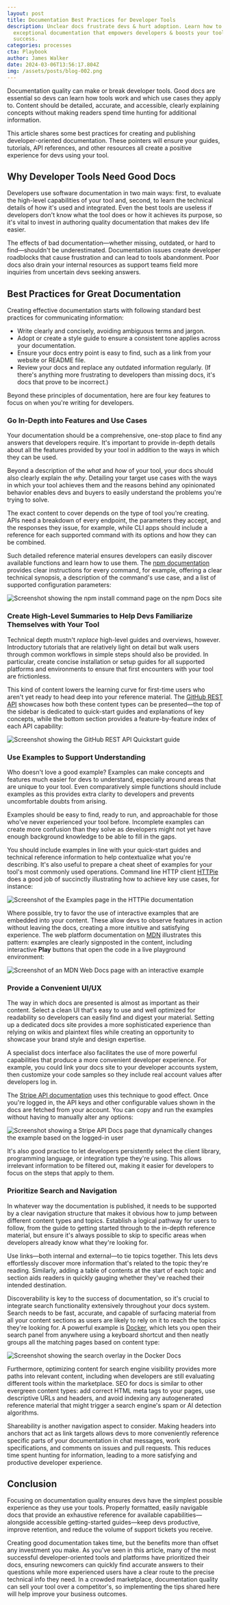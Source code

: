```yaml
---
layout: post
title: Documentation Best Practices for Developer Tools
description: Unclear docs frustrate devs & hurt adoption. Learn how to craft
  exceptional documentation that empowers developers & boosts your tool's
  success.
categories: processes
cta: Playbook
author: James Walker
date: 2024-03-06T13:56:17.804Z
img: /assets/posts/blog-002.png
---
```


Documentation quality can make or break developer tools. Good docs are essential so devs can learn how tools work and which use cases they apply to. Content should be detailed, accurate, and accessible, clearly explaining concepts without making readers spend time hunting for additional information.

This article shares some best practices for creating and publishing developer-oriented documentation. These pointers will ensure your guides, tutorials, API references, and other resources all create a positive experience for devs using your tool.

## Why Developer Tools Need Good Docs

Developers use software documentation in two main ways: first, to evaluate the high-level capabilities of your tool and, second, to learn the technical details of how it's used and integrated. Even the best tools are useless if developers don't know what the tool does or how it achieves its purpose, so it's vital to invest in authoring quality documentation that makes dev life easier.

The effects of bad documentation—whether missing, outdated, or hard to find—shouldn't be underestimated. Documentation issues create developer roadblocks that cause frustration and can lead to tools abandonment. Poor docs also drain your internal resources as support teams field more inquiries from uncertain devs seeking answers.

## Best Practices for Great Documentation

Creating effective documentation starts with following standard best practices for communicating information:

- Write clearly and concisely, avoiding ambiguous terms and jargon.
- Adopt or create a style guide to ensure a consistent tone applies across your documentation.
- Ensure your docs entry point is easy to find, such as a link from your website or README file.
- Review your docs and replace any outdated information regularly. (If there's anything more frustrating to developers than missing docs, it's docs that prove to be incorrect.)

Beyond these principles of documentation, here are four key features to focus on when you're writing for developers.

### Go In-Depth into Features and Use Cases

Your documentation should be a comprehensive, one-stop place to find any answers that developers require. It's important to provide in-depth details about all the features provided by your tool in addition to the ways in which they can be used.

Beyond a description of the *what* and *how* of your tool, your docs should also clearly explain the *why*. Detailing your target use cases with the ways in which your tool achieves them and the reasons behind any opinionated behavior enables devs and buyers to easily understand the problems you're trying to solve.

The exact content to cover depends on the type of tool you're creating. APIs need a breakdown of every endpoint, the parameters they accept, and the responses they issue, for example, while CLI apps should include a reference for each supported command with its options and how they can be combined.

Such detailed reference material ensures developers can easily discover available functions and learn how to use them. The [npm documentation](https://docs.npmjs.com/cli/v10/commands/npm-install) provides clear instructions for every command, for example, offering a clear technical synopsis, a description of the command's use case, and a list of supported configuration parameters:

![Screenshot showing the npm install command page on the npm Docs site](https://imgur.com/Hz8OcX8.png)

### Create High-Level Summaries to Help Devs Familiarize Themselves with Your Tool

Technical depth mustn't *replace* high-level guides and overviews, however. Introductory tutorials that are relatively light on detail but walk users through common workflows in simple steps should also be provided. In particular, create concise installation or setup guides for all supported platforms and environments to ensure that first encounters with your tool are frictionless.

This kind of content lowers the learning curve for first-time users who aren't yet ready to head deep into your reference material. The [GitHub REST API](https://docs.github.com/en/rest/quickstart) showcases how both these content types can be presented—the top of the sidebar is dedicated to quick-start guides and explanations of key concepts, while the bottom section provides a feature-by-feature index of each API capability:

![Screenshot showing the GitHub REST API Quickstart guide](https://imgur.com/Fu8W7Zv.png)

### Use Examples to Support Understanding

Who doesn't love a good example? Examples can make concepts and features much easier for devs to understand, especially around areas that are unique to your tool. Even comparatively simple functions should include examples as this provides extra clarity to developers and prevents uncomfortable doubts from arising.

Examples should be easy to find, ready to run, and approachable for those who've never experienced your tool before. Incomplete examples can create more confusion than they solve as developers might not yet have enough background knowledge to be able to fill in the gaps.

You should include examples in line with your quick-start guides and technical reference information to help contextualize what you're describing. It's also useful to prepare a cheat sheet of examples for your tool's most commonly used operations. Command line HTTP client [HTTPie](https://httpie.io) does a good job of succinctly illustrating how to achieve key use cases, for instance:

![Screenshot of the **Examples** page in the HTTPie documentation](https://i.imgur.com/KBCVUhO.png)

Where possible, try to favor the use of interactive examples that are embedded into your content. These allow devs to observe features in action without leaving the docs, creating a more intuitive and satisfying experience. The web platform documentation on [MDN](https://developer.mozilla.org) illustrates this pattern: examples are clearly signposted in the content, including interactive **Play** buttons that open the code in a live playground environment:

![Screenshot of an **MDN Web Docs** page with an interactive example](https://imgur.com/Fjz0cXs.png)

### Provide a Convenient UI/UX

The way in which docs are presented is almost as important as their content. Select a clean UI that's easy to use and well optimized for readability so developers can easily find and digest your material. Setting up a dedicated docs site provides a more sophisticated experience than relying on wikis and plaintext files while creating an opportunity to showcase your brand style and design expertise.

A specialist docs interface also facilitates the use of more powerful capabilities that produce a more convenient developer experience. For example, you could link your docs site to your developer accounts system, then customize your code samples so they include real account values after developers log in.

The [Stripe API documentation](https://stripe.com/docs/api) uses this technique to good effect. Once you're logged in, the API keys and other configurable values shown in the docs are fetched from your account. You can copy and run the examples without having to manually alter any options:

![Screenshot showing a **Stripe API Docs** page that dynamically changes the example based on the logged-in user](https://imgur.com/i6NDUZF.png)

It's also good practice to let developers persistently select the client library, programming language, or integration type they're using. This allows irrelevant information to be filtered out, making it easier for developers to focus on the steps that apply to them.

### Prioritize Search and Navigation

In whatever way the documentation is published, it needs to be supported by a clear navigation structure that makes it obvious how to jump between different content types and topics. Establish a logical pathway for users to follow, from the guide to getting started through to the in-depth reference material, but ensure it's always possible to skip to specific areas when developers already know what they're looking for.

Use links—both internal and external—to tie topics together. This lets devs effortlessly discover more information that's related to the topic they're reading. Similarly, adding a table of contents at the start of each topic and section aids readers in quickly gauging whether they've reached their intended destination.

Discoverability is key to the success of documentation, so it's crucial to integrate search functionality extensively throughout your docs system. Search needs to be fast, accurate, and capable of surfacing material from all your content sections as users are likely to rely on it to reach the topics they're looking for. A powerful example is [Docker](https://docs.docker.com), which lets you open their search panel from anywhere using a keyboard shortcut and then neatly groups all the matching pages based on content type:

![Screenshot showing the search overlay in the Docker Docs](https://imgur.com/xnNeJPT.png)

Furthermore, optimizing content for search engine visibility provides more paths into relevant content, including when developers are still evaluating different tools within the marketplace. SEO for docs is similar to other evergreen content types: add correct HTML meta tags to your pages, use descriptive URLs and headers, and avoid indexing any autogenerated reference material that might trigger a search engine's spam or AI detection algorithms.

Shareability is another navigation aspect to consider. Making headers into anchors that act as link targets allows devs to more conveniently reference specific parts of your documentation in chat messages, work specifications, and comments on issues and pull requests. This reduces time spent hunting for information, leading to a more satisfying and productive developer experience.

## Conclusion

Focusing on documentation quality ensures devs have the simplest possible experience as they use your tools. Properly formatted, easily navigable docs that provide an exhaustive reference for available capabilities—alongside accessible getting-started guides—keep devs productive, improve retention, and reduce the volume of support tickets you receive.

Creating good documentation takes time, but the benefits more than offset any investment you make. As you've seen in this article, many of the most successful developer-oriented tools and platforms have prioritized their docs, ensuring newcomers can quickly find accurate answers to their questions while more experienced users have a clear route to the precise technical info they need. In a crowded marketplace, documentation quality can sell your tool over a competitor's, so implementing the tips shared here will help improve your business outcomes.

